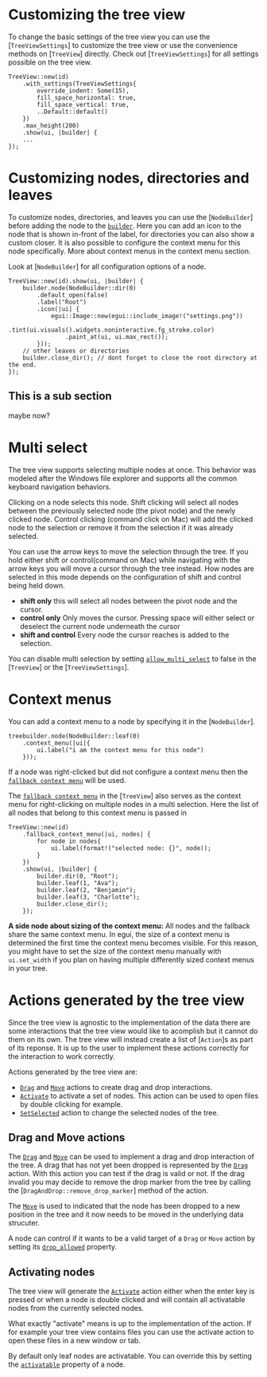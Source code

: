 # Customizing the tree view
To change the basic settings of the tree view you can use the [`TreeViewSettings`] to customize the tree view
or use the convenience methods on [`TreeView`] directly.
Check out [`TreeViewSettings`] for all settings possible on the tree view.
```
TreeView::new(id)
    .with_settings(TreeViewSettings{
        override_indent: Some(15),
        fill_space_horizontal: true,
        fill_space_vertical: true,
        ..Default::default()
    })
    .max_height(200)
    .show(ui, |builder| {
    ...
});
```

# Customizing nodes, directories and leaves
To customize nodes, directories, and leaves you can use the [`NodeBuilder`] before adding the node
to the [`builder`](TreeViewBuilder).
Here you can add an icon to the node that is shown in-front of the label, for directories you can also
show a custom closer. It is also possible to configure the context menu for this node specifically. More
about context menus in the context menu section.

Look at [`NodeBuilder`] for all configuration options of a node.
```
TreeView::new(id).show(ui, |builder| {
    builder.node(NodeBuilder::dir(0)
        .default_open(false)
        .label("Root")
        .icon(|ui| {
            egui::Image::new(egui::include_image!("settings.png"))
                .tint(ui.visuals().widgets.noninteractive.fg_stroke.color)
                .paint_at(ui, ui.max_rect());
        }));
    // other leaves or directories
    builder.close_dir(); // dont forget to close the root directory at the end.
});
```

## This is a sub section

maybe now?


# Multi select
The tree view supports selecting multiple nodes at once. This behavior was modeled after the
Windows file explorer and supports all the common keyboard navigation behaviors.

Clicking on a node selects this node. Shift clicking will select all nodes between the previously selected
node (the pivot node) and the newly clicked node. Control clicking (command click on Mac) will add the
clicked node to the selection or remove it from the selection if it was already selected.

You can use the arrow keys to move the selection through the tree. If you hold either shift or control(command on Mac)
while navigating with the arrow keys you will move a cursor through the tree instead. How nodes are selected in this
mode depends on the configuration of shift and control being held down.
* **shift only** this will select all nodes between the pivot node and the cursor.
* **control only** Only moves the cursor. Pressing space will either select or deselect the current node underneath the cursor
* **shift and control** Every node the cursor reaches is added to the selection.

You can disable multi selection by setting [`allow_multi_select`](TreeView::allow_multi_selection) to
false in the [`TreeView`] or the [`TreeViewSettings`].

# Context menus
You can add a context menu to a node by specifying it in the [`NodeBuilder`].
```
treebuilder.node(NodeBuilder::leaf(0)
    .context_menu(|ui|{
        ui.label("i am the context menu for this node")
    }));
```
If a node was right-clicked but did not configure a context menu then the [`fallback context menu`](TreeView::fallback_context_menu)
will be used.

The [`fallback context menu`](TreeView::fallback_context_menu) in the [`TreeView`] also serves as the context menu
for right-clicking on multiple nodes in a multi selection. Here the list of all nodes that belong to this context menu is passed in

```
TreeView::new(id)
    .fallback_context_menu(|ui, nodes| {
        for node in nodes{
            ui.label(format!("selected node: {}", node));
        }
    })
    .show(ui, |builder| {
        builder.dir(0, "Root");
        builder.leaf(1, "Ava");
        builder.leaf(2, "Benjamin");
        builder.leaf(3, "Charlotte");
        builder.close_dir();
    });
```


**A side node about sizing of the context menu:**
All nodes and the fallback share the same context menu. In egui, the size of a context menu
is determined the first time the context menu becomes visible. For this reason, you might have
to set the size of the context menu manually with `ui.set_width` if you plan on having multiple
differently sized context menus in your tree.

# Actions generated by the tree view
Since the tree view is agnostic to the implementation of the data there are some interactions
that the tree view would like to acomplish but it cannot do them on its own.
The tree view will instead create a list of [`Action`]s as part of its reponse. It is up to the
user to implement these actions correctly for the interaction to work correctly.

Actions generated by the tree view are:
* [`Drag`](`Action::Drag`) and [`Move`](`Action::Move`) actions to create drag and drop interactions.
* [`Activate`](`Action::Activate`) to activate a set of nodes. This action can be used to open files
by double clicking for example.
* [`SetSelected`](`Action::SetSelected`) action to change the selected nodes of the tree.

## Drag and Move actions
The [`Drag`](`Action::Drag`) and [`Move`](`Action::Move`) can be used to implement a drag and drop
interaction of the tree.
A drag that has not yet been dropped is represented by the [`Drag`](`Action::Drag`) action. With
this action you can test if the drag is valid or not. If the drag invalid you may decide to remove the drop
marker from the tree by calling the [`DragAndDrop::remove_drop_marker`] method of the action.

The [`Move`](`Action::Move`) is used to indicated that the node has been dropped to a new position in the tree
and it now needs to be moved in the underlying data strucuter.

A node can control if it wants to be a valid target of a `Drag` or `Move` action by setting
its [`drop_allowed`](NodeBuilder::drop_allowed) property.

## Activating nodes
The tree view will generate the [`Activate`](`Action::Activate`) action either when the enter key is pressed
or when a node is double clicked and will contain all activatable nodes from the currently selected nodes.

What exactly "activate" means is up to the implementation of the action. If for example your tree view
contains files you can use the activate action to open these files in a new window or tab.

By default only leaf nodes are activatable. You can override this by setting the [`activatable`](`NodeBuilder::activatable`)
property of a node.